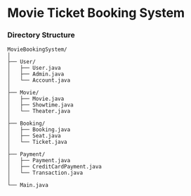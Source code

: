 # Movie Ticket Booking System

### Directory Structure
```
MovieBookingSystem/
│
├── User/
│   ├── User.java
│   ├── Admin.java
│   └── Account.java
│
├── Movie/
│   ├── Movie.java
│   ├── Showtime.java
│   └── Theater.java
│
├── Booking/
│   ├── Booking.java
│   ├── Seat.java
│   └── Ticket.java
│
├── Payment/
│   ├── Payment.java
│   ├── CreditCardPayment.java
│   └── Transaction.java
│
└── Main.java
```